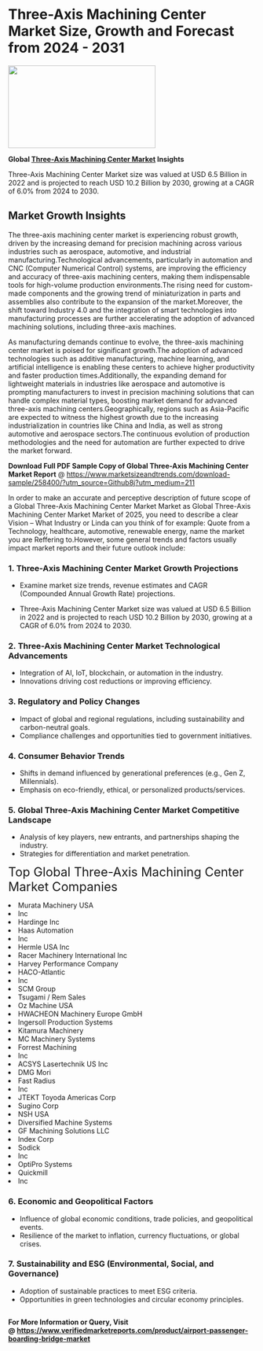 <H1>Three-Axis Machining Center Market Size, Growth and Forecast from 2024 - 2031</H1><img class="aligncenter size-medium wp-image-584254" src="https://thirdeyenews.in/wp-content/uploads/2024/09/Global-Market-Research-300x168.jpeg" alt="" width="300" height="168" /><p><strong>Global&nbsp;<a href="https://www.marketsizeandtrends.com/download-sample/258400/?utm_source=Github8j?utm_medium=211">Three-Axis Machining Center Market</a> Insights</strong></p><p>Three-Axis Machining Center Market size was valued at USD 6.5 Billion in 2022 and is projected to reach USD 10.2 Billion by 2030, growing at a CAGR of 6.0% from 2024 to 2030.</p><p><h2>Market Growth Insights</h2> <p>The three-axis machining center market is experiencing robust growth, driven by the increasing demand for precision machining across various industries such as aerospace, automotive, and industrial manufacturing.Technological advancements, particularly in automation and CNC (Computer Numerical Control) systems, are improving the efficiency and accuracy of three-axis machining centers, making them indispensable tools for high-volume production environments.The rising need for custom-made components and the growing trend of miniaturization in parts and assemblies also contribute to the expansion of the market.Moreover, the shift toward Industry 4.0 and the integration of smart technologies into manufacturing processes are further accelerating the adoption of advanced machining solutions, including three-axis machines.</p> <p>As manufacturing demands continue to evolve, the three-axis machining center market is poised for significant growth.The adoption of advanced technologies such as additive manufacturing, machine learning, and artificial intelligence is enabling these centers to achieve higher productivity and faster production times.Additionally, the expanding demand for lightweight materials in industries like aerospace and automotive is prompting manufacturers to invest in precision machining solutions that can handle complex material types, boosting market demand for advanced three-axis machining centers.Geographically, regions such as Asia-Pacific are expected to witness the highest growth due to the increasing industrialization in countries like China and India, as well as strong automotive and aerospace sectors.The continuous evolution of production methodologies and the need for automation are further expected to drive the market forward.</p> <p><span class=""><strong>Download Full PDF Sample Copy of Global Three-Axis Machining Center Market Report</strong> @ <a href="https://www.marketsizeandtrends.com/download-sample/258400/?utm_source=Github8j?utm_medium=211" target="_blank">https://www.marketsizeandtrends.com/download-sample/258400/?utm_source=Github8j?utm_medium=211</a></span></p><p>In order to make an accurate and perceptive description of future scope of a Global&nbsp;Three-Axis Machining Center Market Market as Global&nbsp;Three-Axis Machining Center Market Market of 2025, you need to describe a clear Vision &ndash; What Industry or Linda can you think of for example: Quote from a Technology, healthcare, automotive, renewable energy, name the market you are Reffering to.However, some general trends and factors usually impact market reports and their future outlook include:</p><h3>1.&nbsp;<strong>Three-Axis Machining Center Market Growth Projections</strong></h3><ul><li>Examine market size trends, revenue estimates and CAGR (Compounded Annual Growth Rate) projections.</li><li><p>Three-Axis Machining Center Market size was valued at USD 6.5 Billion in 2022 and is projected to reach USD 10.2 Billion by 2030, growing at a CAGR of 6.0% from 2024 to 2030.</p></li></ul><h3>2.&nbsp;<strong>Three-Axis Machining Center Market Technological Advancements</strong></h3><ul><li>Integration of AI, IoT, blockchain, or automation in the industry.</li><li>Innovations driving cost reductions or improving efficiency.</li></ul><h3>3.&nbsp;<strong>Regulatory and Policy Changes</strong></h3><ul><li>Impact of global and regional regulations, including sustainability and carbon-neutral goals.</li><li>Compliance challenges and opportunities tied to government initiatives.</li></ul><h3>4.&nbsp;<strong>Consumer Behavior Trends</strong></h3><ul><li>Shifts in demand influenced by generational preferences (e.g., Gen Z, Millennials).</li><li>Emphasis on eco-friendly, ethical, or personalized products/services.</li></ul><h3>5.&nbsp;<strong>Global Three-Axis Machining Center Market Competitive Landscape</strong></h3><ul><li>Analysis of key players, new entrants, and partnerships shaping the industry.</li><li>Strategies for differentiation and market penetration.</li></ul><p data-pm-slice="1 1 []"><span style="color: inherit; font-family: inherit; font-size: 25px;">Top Global Three-Axis Machining Center Market Companies</span></p><div class="" data-test-id=""><p><li>Murata Machinery USA</li><li> Inc</li><li> Hardinge Inc</li><li> Haas Automation</li><li> Inc</li><li> Hermle USA Inc</li><li> Racer Machinery International Inc</li><li> Harvey Performance Company</li><li> HACO-Atlantic</li><li> Inc</li><li> SCM Group</li><li> Tsugami / Rem Sales</li><li> Oz Machine USA</li><li> HWACHEON Machinery Europe GmbH</li><li> Ingersoll Production Systems</li><li> Kitamura Machinery</li><li> MC Machinery Systems</li><li> Forrest Machining</li><li> Inc</li><li> ACSYS Lasertechnik US Inc</li><li> DMG Mori</li><li> Fast Radius</li><li> Inc</li><li> JTEKT Toyoda Americas Corp</li><li> Sugino Corp</li><li> NSH USA</li><li> Diversified Machine Systems</li><li> GF Machining Solutions LLC</li><li> Index Corp</li><li> Sodick</li><li> Inc</li><li> OptiPro Systems</li><li> Quickmill</li><li> Inc</li></p></div><h3>6.&nbsp;<strong>Economic and Geopolitical Factors</strong></h3><ul><li>Influence of global economic conditions, trade policies, and geopolitical events.</li><li>Resilience of the market to inflation, currency fluctuations, or global crises.</li></ul><h3>7.&nbsp;<strong>Sustainability and ESG (Environmental, Social, and Governance)</strong></h3><ul><li>Adoption of sustainable practices to meet ESG criteria.</li><li>Opportunities in green technologies and circular economy principles.</li></ul><h2><strong style="font-size: 14px;">For More Information or Query, Visit @&nbsp;</strong><a style="background-color: #ffffff; font-size: 14px;" href="https://www.marketsizeandtrends.com/report/three-axis-machining-center-market/" target="_blank">https://www.verifiedmarketreports.com/product/airport-passenger-boarding-bridge-market</a></h2>